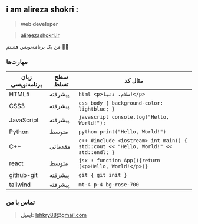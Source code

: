 ## i am alireza shokri :
> **web developer**

> [alireezashokri.ir](https://alireezashokri.ir/)

من یک برنامه‌نویس هستم 🤷‍♂️

### مهارت‌ها

| زبان برنامه‌نویسی   |  سطح تسلط | مثال کد |
|---|---|---|
| HTML5 | پیشرفته | `html <p>سلام، دنیا!</p> ` |
| CSS3 | پیشرفته| `css body { background-color: lightblue; } ` |
| JavaScript | پیشرفته | `javascript console.log("Hello, World!"); ` |
| Python | متوسط | `python print("Hello, World!") ` |
| C++ | مقدماتی | `c++ #include <iostream> int main() { std::cout << "Hello, World!" << std::endl; } ` |
| react | متوسط | `jsx : function App(){return (<p>Hello, World!</p>)}` |
| github-git | پیشرفته | `git { git init }  ` |
| tailwind |پیشرفته | `mt-4 p-4 bg-rose-700 `|



### تماس با من
 > **ایمیل:** lshkry88@gmail.com

